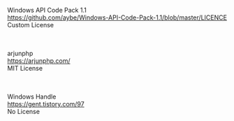 Windows API Code Pack 1.1<br>
<a href="https://github.com/aybe/Windows-API-Code-Pack-1.1/blob/master/LICENCE">https://github.com/aybe/Windows-API-Code-Pack-1.1/blob/master/LICENCE</a><br>
Custom License<br>
<br><br>

arjunphp<br>
<a href="https://arjunphp.com">https://arjunphp.com/</a><br>
MIT License<br>
<br><br>

Windows Handle<br>
<a href="https://gent.tistory.com/97">https://gent.tistory.com/97</a><br>
No License<br>
<br><br>

